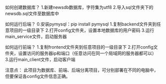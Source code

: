 如何创建数据库？
1.新建newsdb数据库，字符集为utf8
2.导入sql文件夹下的newsdb.sql文件至数据库中

如何运行后端？
0.安装pymysql：pip install pymysql
1.复制backend文件夹到任意项目的一级目录下
2.打开config文件夹，设置本地数据库的用户密码
3.运行main_service文件，启动服务器

如何运行前端？
1.复制frontend文件夹到任意项目的一级目录下
2.打开config文件夹，设置访问的服务器ip和端口（任意访问在同一个局域网的服务器都可以）
3.运行main_client文件，启动客户端


注意点：
此项目为数据库、前端、后端分离项目，可分别部署在不同的电脑中，但要保证各config文件信息正确。
